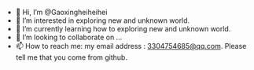 - 👋 Hi, I’m @Gaoxingheiheihei
- 👀 I’m interested in exploring new and unknown world. 
- 🌱 I’m currently learning how to exploring new and unknown world. 
- 💞️ I’m looking to collaborate on ...
- 📫 How to reach me: my email address : 3304754685@qq.com. Please tell me that you come from github. 

<!---
Gaoxingheiheihei/Gaoxingheiheihei is a ✨ special ✨ repository because its `README.md` (this file) appears on your GitHub profile.
You can click the Preview link to take a look at your changes.
--->
